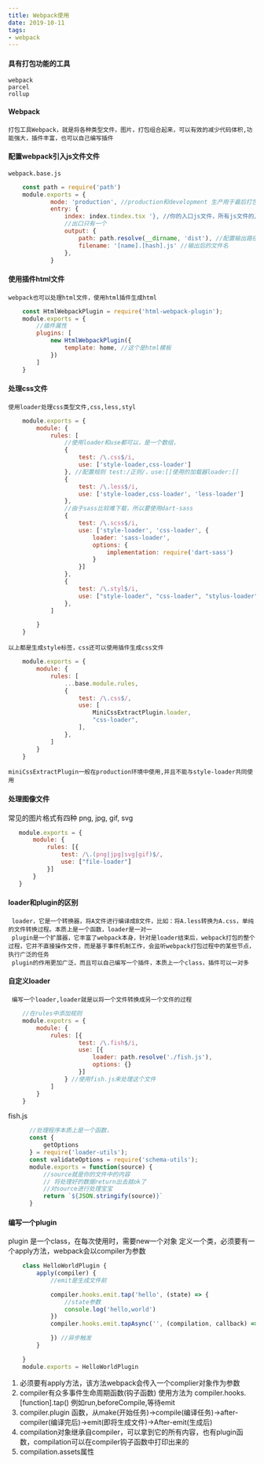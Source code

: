 ```yaml
---
title: Webpack使用
date: 2019-10-11
tags:
- webpack
---
```


#### 具有打包功能的工具

    webpack
    parcel
    rollup

#### Webpack

    打包工具Webpack，就是将各种类型文件，图片，打包组合起来，可以有效的减少代码体积,功能强大，插件丰富，也可以自己编写插件

#### 配置webpack引入js文件文件

    webpack.base.js

``` javascript
    const path = require('path')
    module.exports = {
            mode: 'production', //production和development 生产用于最后打包，默认是development
            entry: {
                index: index.tindex.tsx '}, //你的入口js文件，所有js文件的入口 可以配置多个入口
                //出口只有一个
                output: {
                    path: path.resolve(__dirname, 'dist'), //配置输出路径
                    filename: '[name].[hash].js' //输出后的文件名
                },
            }
```

#### 使用插件html文件

    webpack也可以处理html文件，使用html插件生成html

``` javascript
    const HtmlWebpackPlugin = require('html-webpack-plugin');
    module.exports = {
        //插件属性
        plugins: [
            new HtmlWebpackPlugin({
                template: home, //这个是html模板
            })
        ]
    }
```

#### 处理css文件

    使用loader处理css类型文件,css,less,styl

``` javascript
    module.exports = {
        module: {
            rules: [
                //使用loader和use都可以，是一个数组，
                {
                    test: /\.css$/i,
                    use: ['style-loader,css-loader']
                }, //配置规则 test:/正则/，use:[]使用的加载器loader:[]
                {
                    test: /\.less$/i,
                    use: ['style-loader,css-loader', 'less-loader']
                },
                //由于sass比较难下载，所以要使用dart-sass
                {
                    test: /\.scss$/i,
                    use: ['style-loader', 'css-loader', {
                        loader: 'sass-loader',
                        options: {
                            implementation: require('dart-sass')
                        }
                    }]
                },
                {
                    test: /\.styl$/i,
                    use: ["style-loader", "css-loader", "stylus-loader"]
                },
            ]

        }
    }
```

    以上都是生成style标签，css还可以使用插件生成css文件

``` javascript
    module.exports = {
        module: {
            rules: [
                ...base.module.rules,
                {
                    test: /\.css$/,
                    use: [
                        MiniCssExtractPlugin.loader,
                        "css-loader",
                    ],
                },
            ]
        }
    }
```

    miniCssExtractPlugin一般在production环境中使用,并且不能与style-loader共同使用

#### 处理图像文件

 常见的图片格式有四种 png, jpg, gif, svg

``` javascript
   module.exports = {
       module: {
           rules: [{
               test: /\.(png|jpg|svg|gif)$/,
               use: ["file-loader"]
           }]
       }
   }
```

#### loader和plugin的区别

     loader，它是一个转换器，将A文件进行编译成B文件，比如：将A.less转换为A.css，单纯的文件转换过程。本质上是一个函数，loader是一对一
     plugin是一个扩展器，它丰富了webpack本身，针对是loader结束后，webpack打包的整个过程，它并不直接操作文件，而是基于事件机制工作，会监听webpack打包过程中的某些节点，执行广泛的任务
     plugin的作用更加广泛，而且可以自己编写一个插件，本质上一个class，插件可以一对多   

#### 自定义loader

     编写一个loader,loader就是以将一个文件转换成另一个文件的过程

``` javascript
    //在rules中添加规则
    module.expotrs = {
        module: {
            rules: [{
                    test: /\.fish$/i,
                    use: [{
                        loader: path.resolve('./fish.js'),
                        options: {}
                    }]
                } //使用fish.js来处理这个文件
            ]
        }
    }
```

   fish.js

``` javascript
      //处理程序本质上是一个函数，
      const {
          getOptions
      } = require('loader-utils');
      const validateOptions = require('schema-utils');
      module.exports = function(source) {
          //source就是你的文件中的内容
          // 将处理好的数据return出去就ok了
          //对source进行处理宝宝
          return `${JSON.stringify(source)}`
      }
```

#### 编写一个plugin

plugin 是一个class，在每次使用时，需要new一个对象
定义一个类，必须要有一个apply方法，webpack会以compiler为参数

``` javascript
    class HelloWorldPlugin {
        apply(compiler) {
            //emit是生成文件前

            compiler.hooks.emit.tap('hello', (state) => {
                //state参数
                console.log('hello,world')
            })
            compiler.hooks.emit.tapAsync('', (compilation, callback) => {

            }) //异步触发
        }

    }
    module.exports = HelloWorldPlugin
```

1. 必须要有apply方法，该方法webpack会传入一个complier对象作为参数
2. compiler有众多事件生命周期函数(钩子函数) 使用方法为 compiler.hooks.[function].tap() 例如run,beforeCompile,等待emit
3. compiler.plugin 函数，从make(开始任务)->compile(编译任务)->after-compiler(编译完后)->emit(即将生成文件)->After-emit(生成后)
4. compilation对象继承自compiler，可以拿到它的所有内容，也有plugin函数，compilation可以在compiler钩子函数中打印出来的
5. compilation.assets属性
